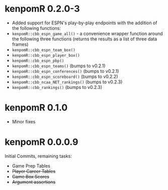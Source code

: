 # **kenpomR 0.2.0-3**

- Added support for ESPN's play-by-play endpoints with the addition of the following functions:
- ```kenpomR::cbb_espn_game_all()``` - a convenience wrapper function around the following three functions (returns the results as a list of three data frames)
- ```kenpomR::cbb_espn_team_box()```
- ```kenpomR::cbb_espn_player_box()```
- ```kenpomR::cbb_espn_pbp()```
- ```kenpomR::cbb_espn_teams()``` (bumps to v0.2.1)
- ```kenpomR::cbb_espn_conferences()``` (bumps to v0.2.1)
- ```kenpomR::cbb_espn_scoreboard()``` (bumps to v0.2.2)
- ```kenpomR::cbb_ncaa_NET_rankings()``` (bumps to v0.2.3)
- ```kenpomR::cbb_rankings()``` (bumps to v0.2.3)

# **kenpomR 0.1.0** 

-    Minor fixes

# **kenpomR 0.0.0.9**

Initial Commits, remaining tasks:

-   Game Prep Tables
-   ~~Player Career Tables~~
-   ~~Game Box Scores~~
-   ~~Argument assertions~~
